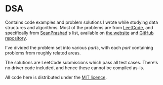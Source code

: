 # DSA

Contains code examples and problem solutions I wrote while studying data structures
and algorithms. Most of the problems are from [LeetCode](https://leetcode.com/), and
specifically from [SeanPrashad](https://github.com/SeanPrashad/)'s list,
available on [the website](https://seanprashad.com/leetcode-patterns/) and
[GitHub repository](https://github.com/SeanPrashad/leetcode-patterns).

I've divided the problem set into various *parts*, with each *part* containing problems
from roughly related areas.

The solutions are LeetCode submissions which pass all test cases. There's no driver code
included, and hence these cannot be compiled as-is.

All code here is distributed under the [MIT licence](./LICENSE).
